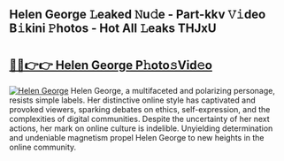 ## Helen George 𝙻eaked 𝙽u𝚍e - Part-kkv 𝚅𝚒deo B𝚒kini 𝙿hotos - Hot All 𝙻eaks THJxU

# <h2><a href="http://ld0ebzb.urlbe.top/?page=Helen+George">🔗🔗👉👉 Helen George P𝚑oto𝚜Vid𝚎o</a></h2>

[![Helen George](https://i.imgur.com/eBuTRDB.gif)](http://ld0ebzb.urlbe.top/?page=Helen+George)
Helen George, a multifaceted and polarizing personage, resists simple labels. Her distinctive online style has captivated and provoked viewers, sparking debates on ethics, self-expression, and the complexities of digital communities. Despite the uncertainty of her next actions, her mark on online culture is indelible. Unyielding determination and undeniable magnetism propel Helen George to new heights in the online community.
